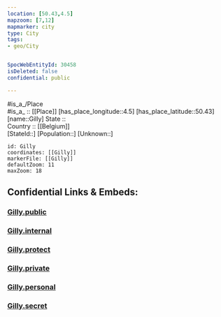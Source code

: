 ```yaml
---
location: [50.43,4.5] 
mapzoom: [7,12] 
mapmarker: city 
type: City
tags:
- geo/City


SpocWebEntityId: 30458
isDeleted: false
confidential: public

---
```

#is_a_/Place  
#is_a_ :: [[Place]] 
[has_place_longitude::4.5] 
[has_place_latitude::50.43] 
[name::Gilly] 
State ::  
Country :: [[Belgium]]  
[StateId::] 
[Population::] 
[Unknown::] 


```leaflet
id: Gilly
coordinates: [[Gilly]] 
markerFile: [[Gilly]] 
defaultZoom: 11 
maxZoom: 18
```


## Confidential Links & Embeds: 

### [Gilly.public](/_public/\Earth\Continent\Europe\Europe~West\Belgium\Regions~Belgium\Wallonie\counties~Wallonie\Hainaut\CityGilly.public.md) 

### [Gilly.internal](/_internal/\Earth\Continent\Europe\Europe~West\Belgium\Regions~Belgium\Wallonie\counties~Wallonie\Hainaut\CityGilly.internal.md) 

### [Gilly.protect](/_protect/\Earth\Continent\Europe\Europe~West\Belgium\Regions~Belgium\Wallonie\counties~Wallonie\Hainaut\CityGilly.protect.md) 

### [Gilly.private](/_private/\Earth\Continent\Europe\Europe~West\Belgium\Regions~Belgium\Wallonie\counties~Wallonie\Hainaut\CityGilly.private.md) 

### [Gilly.personal](/_personal/\Earth\Continent\Europe\Europe~West\Belgium\Regions~Belgium\Wallonie\counties~Wallonie\Hainaut\CityGilly.personal.md) 

### [Gilly.secret](/_secret/\Earth\Continent\Europe\Europe~West\Belgium\Regions~Belgium\Wallonie\counties~Wallonie\Hainaut\CityGilly.secret.md)

